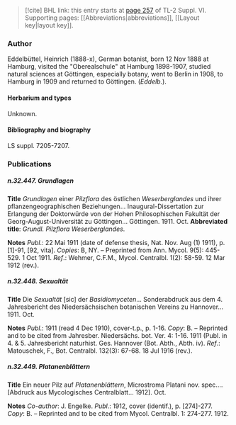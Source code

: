 > [!cite] BHL link: this entry starts at [page 257](https://www.biodiversitylibrary.org/item/103835#page/267/mode/1up) of TL-2 Suppl. VI.
> Supporting pages: [[Abbreviations|abbreviations]], [[Layout key|layout key]].

### Author

Eddelbüttel, Heinrich (1888-x), German botanist, born 12 Nov 1888 at Hamburg, visited the "Oberealschule" at Hamburg 1898-1907, studied natural sciences at Göttingen, especially botany, went to Berlin in 1908, to Hamburg in 1909 and returned to Göttingen. (*Eddelb.*).

#### Herbarium and types

Unknown.

#### Bibliography and biography

LS suppl. 7205-7207.

### Publications

##### n.32.447. Grundlagen

**Title**
*Grundlagen* einer *Pilzflora* des östlichen *Weserberglandes* und ihrer pflanzengeographischen Beziehungen... Inaugural-Dissertation zur Erlangung der Doktorwürde von der Hohen Philosophischen Fakultät der Georg-August-Universität zu Göttingen... Göttingen. 1911. Oct.
**Abbreviated title**: *Grundl. Pilzflora Weserberglandes*.

**Notes**
*Publ*.: 22 Mai 1911 (date of defense thesis, Nat. Nov. Aug (1) 1911), p. \[1\]-91, \[92, vita\].
*Copies*: B, NY. – Preprinted from Ann. Mycol. 9(5): 445-529. 1 Oct 1911.
*Ref*.: Wehmer, C.F.M., Mycol. Centralbl. 1(2): 58-59. 12 Mar 1912 (rev.).

##### n.32.448. Sexualtät

**Title**
Die *Sexualtät* \[sic\] der *Basidiomyceten*... Sonderabdruck aus dem 4. Jahresbericht des Niedersächsischen botanischen Vereins zu Hannover... 1911. Oct.

**Notes**
*Publ*.: 1911 (read 4 Dec 1910), cover-t.p., p. 1-16. *Copy*: B. – Reprinted and to be cited from Jahresber. Niedersächs. bot. Ver. 4: 1-16. 1911 (Publ. in 4. & 5. Jahresbericht naturhist. Ges. Hannover (Bot. Abth., Abth. iv).
*Ref*.: Matouschek, F., Bot. Centralbl. 132(3): 67-68. 18 Jul 1916 (rev.).

##### n.32.449. Platanenblättern

**Title**
Ein neuer Pilz auf *Platanenblättern*, Microstroma Platani nov. spec.... \[Abdruck aus Mycologisches Centralblatt... 1912\]. Oct.

**Notes**
*Co-author*: J. Engelke.
*Publ*.: 1912, cover (identif.), p. \[274\]-277. *Copy*: B. – Reprinted and to be cited from Mycol. Centralbl. 1: 274-277. 1912.

